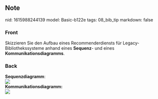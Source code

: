 ## Note
nid: 1615988244139
model: Basic-b122e
tags: 08_bib_tip
markdown: false

### Front
Skizzieren Sie den Aufbau eines Recommenderdiensts für Legacy-Bibliothekssysteme anhand eines <b>Sequenz</b>- und eines <b>Kommunikationsdiagramms</b>.

### Back
<div>
  <b>Sequenzdiagramm</b>:
</div>
<div><img src=
Untitled-e76330ca94b6b4d78ca1bda9dd9051bab2a37238.png></div>
<div>
  <b>Kommunikationsdiagramm:</b>
</div>
<div><img src=
Untitled-ca7a3bd05390b200b8aecb123b5bdde1665e5136.png></div>
